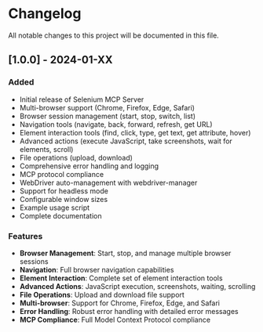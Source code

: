 # Changelog

All notable changes to this project will be documented in this file.

## [1.0.0] - 2024-01-XX

### Added
- Initial release of Selenium MCP Server
- Multi-browser support (Chrome, Firefox, Edge, Safari)
- Browser session management (start, stop, switch, list)
- Navigation tools (navigate, back, forward, refresh, get URL)
- Element interaction tools (find, click, type, get text, get attribute, hover)
- Advanced actions (execute JavaScript, take screenshots, wait for elements, scroll)
- File operations (upload, download)
- Comprehensive error handling and logging
- MCP protocol compliance
- WebDriver auto-management with webdriver-manager
- Support for headless mode
- Configurable window sizes
- Example usage script
- Complete documentation

### Features
- **Browser Management**: Start, stop, and manage multiple browser sessions
- **Navigation**: Full browser navigation capabilities
- **Element Interaction**: Complete set of element interaction tools
- **Advanced Actions**: JavaScript execution, screenshots, waiting, scrolling
- **File Operations**: Upload and download file support
- **Multi-browser**: Support for Chrome, Firefox, Edge, and Safari
- **Error Handling**: Robust error handling with detailed error messages
- **MCP Compliance**: Full Model Context Protocol compliance
